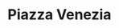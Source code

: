 --- 
layout: entry
title: Piazza Venezia
location: Rome, Italy
date_taken: September 2013
camera: Leica M9
lens: Leica Elmarit-M 28mm f/2.8 Asph
image: GRS-20130929-171422
category: notebook
excerpt:
tags: [bw,man,tourist,60 to 80 years,walk,camera,photographing,street,expression]
---